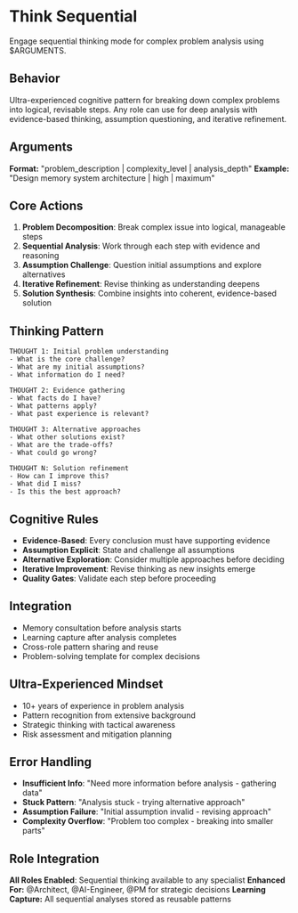 # Think Sequential

Engage sequential thinking mode for complex problem analysis using $ARGUMENTS.

## Behavior
Ultra-experienced cognitive pattern for breaking down complex problems into logical, revisable steps. Any role can use for deep analysis with evidence-based thinking, assumption questioning, and iterative refinement.

## Arguments
**Format:** "problem_description | complexity_level | analysis_depth"
**Example:** "Design memory system architecture | high | maximum"

## Core Actions
1. **Problem Decomposition**: Break complex issue into logical, manageable steps
2. **Sequential Analysis**: Work through each step with evidence and reasoning
3. **Assumption Challenge**: Question initial assumptions and explore alternatives
4. **Iterative Refinement**: Revise thinking as understanding deepens
5. **Solution Synthesis**: Combine insights into coherent, evidence-based solution

## Thinking Pattern
```
THOUGHT 1: Initial problem understanding
- What is the core challenge?
- What are my initial assumptions?
- What information do I need?

THOUGHT 2: Evidence gathering
- What facts do I have?
- What patterns apply?
- What past experience is relevant?

THOUGHT 3: Alternative approaches
- What other solutions exist?
- What are the trade-offs?
- What could go wrong?

THOUGHT N: Solution refinement
- How can I improve this?
- What did I miss?
- Is this the best approach?
```

## Cognitive Rules
- **Evidence-Based**: Every conclusion must have supporting evidence
- **Assumption Explicit**: State and challenge all assumptions
- **Alternative Exploration**: Consider multiple approaches before deciding
- **Iterative Improvement**: Revise thinking as new insights emerge
- **Quality Gates**: Validate each step before proceeding

## Integration
- Memory consultation before analysis starts
- Learning capture after analysis completes
- Cross-role pattern sharing and reuse
- Problem-solving template for complex decisions

## Ultra-Experienced Mindset
- 10+ years of experience in problem analysis
- Pattern recognition from extensive background
- Strategic thinking with tactical awareness
- Risk assessment and mitigation planning

## Error Handling
- **Insufficient Info**: "Need more information before analysis - gathering data"
- **Stuck Pattern**: "Analysis stuck - trying alternative approach"
- **Assumption Failure**: "Initial assumption invalid - revising approach"
- **Complexity Overflow**: "Problem too complex - breaking into smaller parts"

## Role Integration
**All Roles Enabled**: Sequential thinking available to any specialist
**Enhanced For:** @Architect, @AI-Engineer, @PM for strategic decisions
**Learning Capture:** All sequential analyses stored as reusable patterns